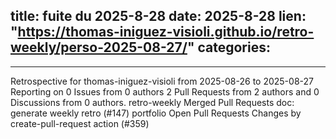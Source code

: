  
title:  fuite du 2025-8-28
date: 2025-8-28
lien: "https://thomas-iniguez-visioli.github.io/retro-weekly/perso-2025-08-27/"
categories:
  - 
---

Retrospective for thomas-iniguez-visioli from 2025-08-26 to 2025-08-27
Reporting on 0 Issues from 0 authors
2 Pull Requests from 2 authors
and 0 Discussions from 0 authors.
retro-weekly
Merged Pull Requests
doc: generate weekly retro (#147)
portfolio
Open Pull Requests
Changes by create-pull-request action (#359)

